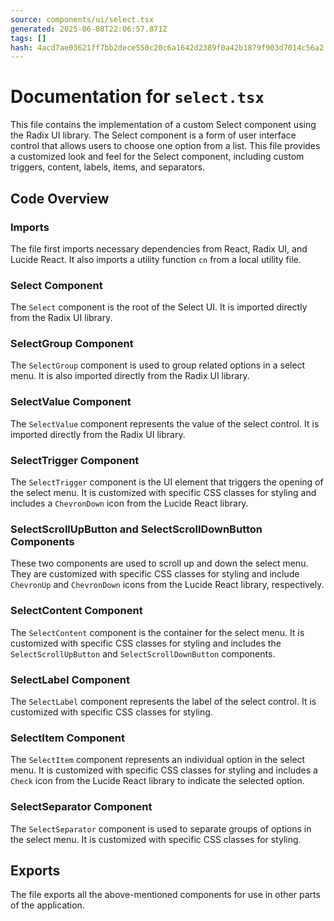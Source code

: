 ```yaml
---
source: components/ui/select.tsx
generated: 2025-06-08T22:06:57.871Z
tags: []
hash: 4acd7ae03621ff7bb2dece550c20c6a1642d2389f0a42b1879f903d7014c56a2
---
```


# Documentation for `select.tsx`

This file contains the implementation of a custom Select component using the Radix UI library. The Select component is a form of user interface control that allows users to choose one option from a list. This file provides a customized look and feel for the Select component, including custom triggers, content, labels, items, and separators.

## Code Overview

### Imports

The file first imports necessary dependencies from React, Radix UI, and Lucide React. It also imports a utility function `cn` from a local utility file.

### Select Component

The `Select` component is the root of the Select UI. It is imported directly from the Radix UI library.

### SelectGroup Component

The `SelectGroup` component is used to group related options in a select menu. It is also imported directly from the Radix UI library.

### SelectValue Component

The `SelectValue` component represents the value of the select control. It is imported directly from the Radix UI library.

### SelectTrigger Component

The `SelectTrigger` component is the UI element that triggers the opening of the select menu. It is customized with specific CSS classes for styling and includes a `ChevronDown` icon from the Lucide React library.

### SelectScrollUpButton and SelectScrollDownButton Components

These two components are used to scroll up and down the select menu. They are customized with specific CSS classes for styling and include `ChevronUp` and `ChevronDown` icons from the Lucide React library, respectively.

### SelectContent Component

The `SelectContent` component is the container for the select menu. It is customized with specific CSS classes for styling and includes the `SelectScrollUpButton` and `SelectScrollDownButton` components.

### SelectLabel Component

The `SelectLabel` component represents the label of the select control. It is customized with specific CSS classes for styling.

### SelectItem Component

The `SelectItem` component represents an individual option in the select menu. It is customized with specific CSS classes for styling and includes a `Check` icon from the Lucide React library to indicate the selected option.

### SelectSeparator Component

The `SelectSeparator` component is used to separate groups of options in the select menu. It is customized with specific CSS classes for styling.

## Exports

The file exports all the above-mentioned components for use in other parts of the application.